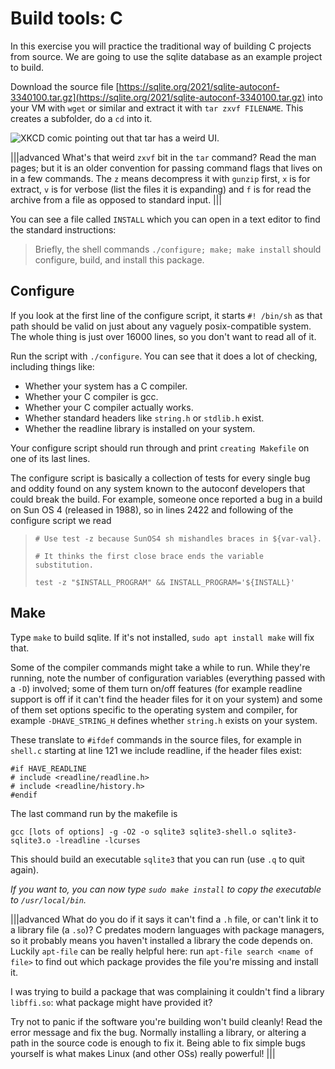 # Build tools: C

In this exercise you will practice the traditional way of building C projects from source. We are going to use the sqlite database as an example project to build.

Download the source file [https://sqlite.org/2021/sqlite-autoconf-3340100.tar.gz](https://sqlite.org/2021/sqlite-autoconf-3340100.tar.gz) into your VM with `wget` or similar and extract it with `tar zxvf FILENAME`. This creates a subfolder, do a `cd` into it.

![XKCD comic pointing out that tar has a weird UI.](https://imgs.xkcd.com/comics/tar.png)

|||advanced
What's that weird `zxvf` bit in the `tar` command?  Read the man pages; but it is an older convention for passing command flags that lives on in a few commands.  The `z` means decompress it with `gunzip` first, `x` is for extract, `v` is for verbose (list the files it is expanding) and `f` is for read the archive from a file as opposed to standard input. 
|||

You can see a file called `INSTALL` which you can open in a text editor to find the standard instructions:

> Briefly, the shell commands `./configure; make; make install` should configure, build, and install this package.

## Configure

If you look at the first line of the configure script, it starts `#! /bin/sh` as that path should be valid on just about any vaguely posix-compatible system. The whole thing is just over 16000 lines, so you don't want to read all of it.

Run the script with `./configure`. You can see that it does a lot of checking, including things like:

  - Whether your system has a C compiler.
  - Whether your C compiler is gcc.
  - Whether your C compiler actually works.
  - Whether standard headers like `string.h` or `stdlib.h` exist.
  - Whether the readline library is installed on your system.

Your configure script should run through and print `creating Makefile` on one of its last lines.

The configure script is basically a collection of tests for every single bug and oddity found on any system known to the autoconf developers that could break the build. For example, someone once reported a bug in a build on Sun OS 4 (released in 1988), so in lines 2422 and following of the configure script we read

> `# Use test -z because SunOS4 sh mishandles braces in ${var-val}.`
> 
> `# It thinks the first close brace ends the variable substitution.`
> 
> `test -z "$INSTALL_PROGRAM" && INSTALL_PROGRAM='${INSTALL}'`

## Make

Type `make` to build sqlite. If it's not installed, `sudo apt install make` will fix that.

Some of the compiler commands might take a while to run. While they're running, note the number of configuration variables (everything passed with a `-D`) involved; some of them turn on/off features (for example readline support is off if it can't find the header files for it on your system) and some of them set options specific to the operating system and compiler, for example `-DHAVE_STRING_H` defines whether `string.h` exists on your system.

These translate to `#ifdef` commands in the source files, for example in `shell.c` starting at line 121 we include readline, if the header files exist:

    #if HAVE_READLINE
    # include <readline/readline.h>
    # include <readline/history.h>
    #endif

The last command run by the makefile is

    gcc [lots of options] -g -O2 -o sqlite3 sqlite3-shell.o sqlite3-sqlite3.o -lreadline -lcurses

This should build an executable `sqlite3` that you can run (use `.q` to quit again).

_If you want to, you can now type `sudo make install` to copy the executable to `/usr/local/bin`._

|||advanced
What do you do if it says it can't find a `.h` file, or can't link it to a library file (a `.so`)? C predates modern languages with package managers, so it probably means you haven't installed a library the code depends on.  Luckily `apt-file` can be really helpful here:  run `apt-file search <name of file>` to find out which package provides the file you're missing and install it.

I was trying to build a package that was complaining it couldn't find a library `libffi.so`: what package might have provided it?

Try not to panic if the software you're building won't build cleanly!  Read the error message and fix the bug.  Normally installing a library, or altering a path in the source code is enough to fix it.  Being able to fix simple bugs yourself is what makes Linux (and other OSs) really powerful!
|||
